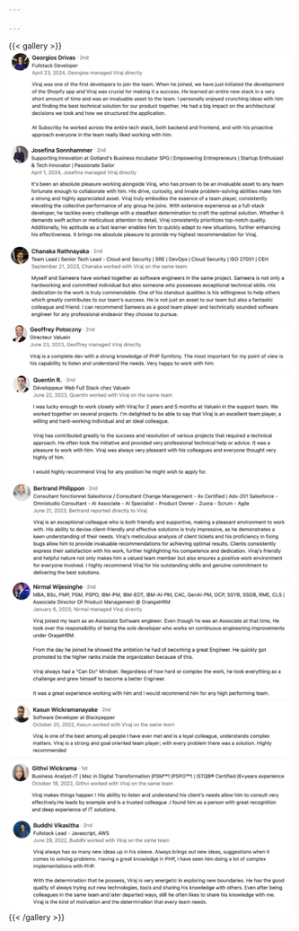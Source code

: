 ```yaml
---

---
```



{{< gallery >}}
<img src="reviews/gallery/1.png" class="grid-w45 md:grid-w48 xl:grid-w48" />
<img src="reviews/gallery/2.png" class="grid-w48 md:grid-w48 xl:grid-w48" />
<img src="reviews/gallery/3.png" class="grid-w48 md:grid-w48 xl:grid-w48" />
<img src="reviews/gallery/4.png" class="grid-w48 md:grid-w48 xl:grid-w48" />
<img src="reviews/gallery/5.png" class="grid-w48 md:grid-w48 xl:grid-w48" />
<img src="reviews/gallery/6.png" class="grid-w48 md:grid-w48 xl:grid-w48" />
<img src="reviews/gallery/7.png" class="grid-w48 md:grid-w48 xl:grid-w48" />
<img src="reviews/gallery/8.png" class="grid-w48 md:grid-w48 xl:grid-w48" />
<img src="reviews/gallery/9.png" class="grid-w48 md:grid-w48 xl:grid-w48" />
<img src="reviews/gallery/10.png" class="grid-w48 md:grid-w48 xl:grid-w48" />
{{< /gallery >}}